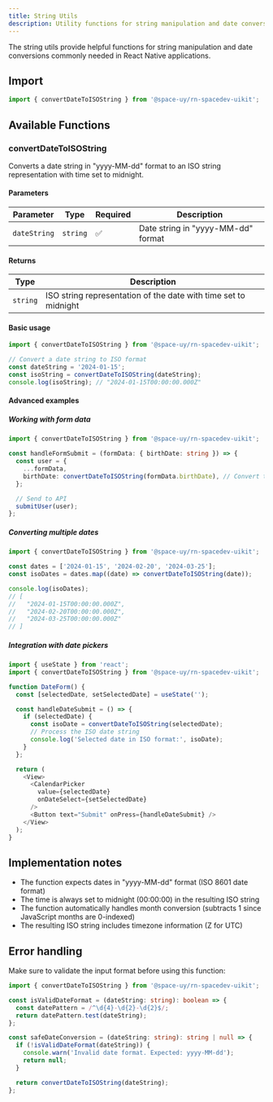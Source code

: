```yaml
---
title: String Utils
description: Utility functions for string manipulation and date conversions.
---
```


The string utils provide helpful functions for string manipulation and date conversions commonly needed in React Native applications.

## Import

```typescript
import { convertDateToISOString } from '@space-uy/rn-spacedev-uikit';
```

## Available Functions

### convertDateToISOString

Converts a date string in "yyyy-MM-dd" format to an ISO string representation with time set to midnight.

#### Parameters

| Parameter    | Type     | Required | Description                        |
| ------------ | -------- | -------- | ---------------------------------- |
| `dateString` | `string` | ✅       | Date string in "yyyy-MM-dd" format |

#### Returns

| Type     | Description                                                     |
| -------- | --------------------------------------------------------------- |
| `string` | ISO string representation of the date with time set to midnight |

#### Basic usage

```typescript
import { convertDateToISOString } from '@space-uy/rn-spacedev-uikit';

// Convert a date string to ISO format
const dateString = '2024-01-15';
const isoString = convertDateToISOString(dateString);
console.log(isoString); // "2024-01-15T00:00:00.000Z"
```

#### Advanced examples

##### Working with form data

```typescript
import { convertDateToISOString } from '@space-uy/rn-spacedev-uikit';

const handleFormSubmit = (formData: { birthDate: string }) => {
  const user = {
    ...formData,
    birthDate: convertDateToISOString(formData.birthDate), // Convert to ISO
  };

  // Send to API
  submitUser(user);
};
```

##### Converting multiple dates

```typescript
import { convertDateToISOString } from '@space-uy/rn-spacedev-uikit';

const dates = ['2024-01-15', '2024-02-20', '2024-03-25'];
const isoDates = dates.map((date) => convertDateToISOString(date));

console.log(isoDates);
// [
//   "2024-01-15T00:00:00.000Z",
//   "2024-02-20T00:00:00.000Z",
//   "2024-03-25T00:00:00.000Z"
// ]
```

##### Integration with date pickers

```typescript
import { useState } from 'react';
import { convertDateToISOString } from '@space-uy/rn-spacedev-uikit';

function DateForm() {
  const [selectedDate, setSelectedDate] = useState('');

  const handleDateSubmit = () => {
    if (selectedDate) {
      const isoDate = convertDateToISOString(selectedDate);
      // Process the ISO date string
      console.log('Selected date in ISO format:', isoDate);
    }
  };

  return (
    <View>
      <CalendarPicker
        value={selectedDate}
        onDateSelect={setSelectedDate}
      />
      <Button text="Submit" onPress={handleDateSubmit} />
    </View>
  );
}
```

## Implementation notes

- The function expects dates in "yyyy-MM-dd" format (ISO 8601 date format)
- The time is always set to midnight (00:00:00) in the resulting ISO string
- The function automatically handles month conversion (subtracts 1 since JavaScript months are 0-indexed)
- The resulting ISO string includes timezone information (Z for UTC)

## Error handling

Make sure to validate the input format before using this function:

```typescript
import { convertDateToISOString } from '@space-uy/rn-spacedev-uikit';

const isValidDateFormat = (dateString: string): boolean => {
  const datePattern = /^\d{4}-\d{2}-\d{2}$/;
  return datePattern.test(dateString);
};

const safeDateConversion = (dateString: string): string | null => {
  if (!isValidDateFormat(dateString)) {
    console.warn('Invalid date format. Expected: yyyy-MM-dd');
    return null;
  }

  return convertDateToISOString(dateString);
};
```
